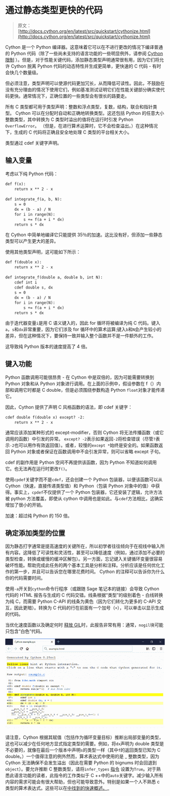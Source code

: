 # 通过静态类型更快的代码

> 原文： [http://docs.cython.org/en/latest/src/quickstart/cythonize.html](http://docs.cython.org/en/latest/src/quickstart/cythonize.html)

Cython 是一个 Python 编译器。这意味着它可以在不进行更改的情况下编译普通的 Python 代码（除了一些尚未支持的语言功能的一些明显例外，请参阅 [Cython 限制](../userguide/limitations.html#cython-limitations) ）。但是，对于性能关键代码，添加静态类型声明通常很有用，因为它们将允许 Cython 脱离 Python 代码的动态特性并生成更简单，更快速的 C 代码 - 有时会快几个数量级。

但必须注意，类型声明可以使源代码更加冗长，从而降低可读性。因此，不鼓励在没有充分理由的情况下使用它们，例如基准测试证明它们在性能关键部分确实使代码更快。通常情况下，正确位置的一些类型会有很长的路要走。

所有 C 类型都可用于类型声明：整数和浮点类型，复数，结构，联合和指针类型。 Cython 可以在分配时自动和正确地转换类型。这还包括 Python 的任意大小整数类型，其中转换为 C 类型时溢出的值将在运行时引发 Python `OverflowError`。 （但是，在进行算术运算时，它不会检查溢出。）在这种情况下，生成的 C 代码将正确且安全地处理 C 类型的平台相关大小。

类型通过 cdef 关键字声明。

## 输入变量

考虑以下纯 Python 代码：

```
def f(x):
    return x ** 2 - x

def integrate_f(a, b, N):
    s = 0
    dx = (b - a) / N
    for i in range(N):
        s += f(a + i * dx)
    return s * dx

```

在 Cython 中简单地编译它只能提供 35％的加速。这比没有好，但添加一些静态类型可以产生更大的差异。

使用其他类型声明，这可能如下所示：

```
def f(double x):
    return x ** 2 - x

def integrate_f(double a, double b, int N):
    cdef int i
    cdef double s, dx
    s = 0
    dx = (b - a) / N
    for i in range(N):
        s += f(a + i * dx)
    return s * dx

```

由于迭代器变量`i`是用 C 语义键入的，因此 for 循环将被编译为纯 C 代码。键入`a`，`s`和`dx`非常重要，因为它们涉及 for 循环中的算术运算;键入`b`和`N`会产生较小的差异，但在这种情况下，要保持一致并输入整个函数并不是一件额外的工作。

这导致纯 Python 版本的速度提高了 4 倍。

## 键入功能

Python 函数调用可能很昂贵 - 在 Cython 中是双倍的，因为可能需要转换到 Python 对象和从 Python 对象进行调用。在上面的示例中，假设参数在 f（）内部和调用它时都是 C double，但是必须围绕参数构造 Python `float`对象才能传递它。

因此，Cython 提供了声明 C 风格函数的语法，即 cdef 关键字：

```
cdef double f(double x) except? -2:
    return x ** 2 - x

```

通常应该添加某种形式的 except-modifier，否则 Cython 将无法传播函数（或它调用的函数）中引发的异常。 `except? -2`表示如果返回`-2`将检查错误（尽管`?`表示`-2`也可以用作有效返回值）。或者，较慢的`except *`始终是安全的。如果函数返回 Python 对象或者保证在函数调用中不会引发异常，则可以省略 except 子句。

cdef 的副作用是 Python 空间不再提供该函数，因为 Python 不知道如何调用它。也无法再在运行时更改`f()`。

使用`cpdef`关键字而不是`cdef`，还会创建一个 Python 包装器，以便该函数可以从 Cython（快速，直接传递类型值）和 Python（包装 Python 对象中的值）中获得。事实上，`cpdef`不仅提供了一个 Python 包装器，它还安装了逻辑，允许方法被 python 方法覆盖，即使从 cython 中调用也是如此。与`cdef`方法相比，这确实增加了很小的开销。

加速：超过纯 Python 的 150 倍。

## 确定添加类型的位置

因为静态打字通常是提高速度的关键所在，所以初学者往往倾向于在视线中输入所有内容。这降低了可读性和灵活性，甚至可以降低速度（例如，通过添加不必要的类型检查，转换或缓慢的缓冲区解包）。另一方面，忘记键入关键循环变量很容易破坏性能。帮助完成此任务的两个基本工具是分析和注释。分析应该是任何优化工作的第一步，并且可以告诉您在哪里花费时间。 Cython 的注释可以告诉你为什么你的代码需要时间。

使用`-a`开关到`cython`命令行程序（或跟随 Sage 笔记本的链接）会导致 Cython 代码的 HTML 报告与生成的 C 代码交错。线条根据“类型”的级别着色 - 白线转换为纯 C，而需要 Python C-API 的线条为黄色（因为它们转化为更多的 C-API 交互，因此更暗）。转换为 C 代码的行在前面有一个加号（`+`），可以单击以显示生成的代码。

当优化速度函数以及确定何时 [释放 GIL](../userguide/external_C_code.html#nogil)时，此报告非常有用：通常，`nogil`块可能只包含“白色”代码。

![../../_images/htmlreport.png](img/fc1e721781844a0e6d9b190578eb09fc.jpg)

请注意，Cython 根据其赋值（包括作为循环变量目标）推断出局部变量的类型，这也可以减少在任何地方显式指定类型的需要。例如，将`dx`声明为 double 类型是不必要的，就像在最后一个版本中声明`s`的类型一样（其中`f`的返回类型已知为 C double。）一个值得注意的例外然而，算术表达式中使用的是 _ 整数类型，因为 Cython 无法确保不会发生溢出（因此在需要 Python 的 bignums 时会回退到`object`）。要允许推断 C 整数类型，请将`infer_types` [指令](../userguide/source_files_and_compilation.html#compiler-directives) 设置为`True`。对于熟悉此语言功能的读者，此指令的工作类似于 C ++中的`auto`关键字。减少输入所有内容的需求可能会有很大帮助，但也可能导致意外。特别是如果一个人不熟悉 c 类型的算术表达式。这些可以在[中找到](https://www.eskimo.com/~scs/cclass/int/sx4cb.html)[的快速概述。](https://www.eskimo.com/~scs/cclass/int/sx4cb.html)_